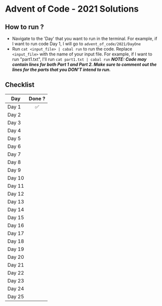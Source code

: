 # Advent of Code - 2021 Solutions

## How to run ?

- Navigate to the 'Day' that you want to run in the terminal. For example, if I want to run code Day 1, I will go to `advent_of_code/2021/DayOne`
- Run `cat <input_file> | cabal run` to run the code. Replace `<input_file>` with the name of your input file. For example, if I want to run "part1.txt", I'll run `cat part1.txt | cabal run` 
***NOTE: Code may contain lines for both Part 1 and Part 2. Make sure to comment out the lines for the parts that you DON'T intend to run.***

## Checklist

| **Day** |     **Done ?**     |
| ------- | :----------------: |
| Day 1   | :white_check_mark: |
| Day 2   |                    |
| Day 3   |                    |
| Day 4   |                    |
| Day 5   |                    |
| Day 6   |                    |
| Day 7   |                    |
| Day 8   |                    |
| Day 9   |                    |
| Day 10  |                    |
| Day 11  |                    |
| Day 12  |                    |
| Day 13  |                    |
| Day 14  |                    |
| Day 15  |                    |
| Day 16  |                    |
| Day 17  |                    |
| Day 18  |                    |
| Day 19  |                    |
| Day 20  |                    |
| Day 21  |                    |
| Day 22  |                    |
| Day 23  |                    |
| Day 24  |                    |
| Day 25  |                    |